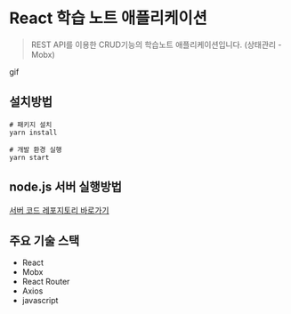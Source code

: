 # React 학습 노트 애플리케이션
> REST API를 이용한 CRUD기능의 학습노트 애플리케이션입니다. (상태관리 - Mobx)

gif

## 설치방법
```
# 패키지 설치
yarn install

# 개발 환경 실행
yarn start
```
## node.js 서버 실행방법
[서버 코드 레포지토리 바로가기][link]

[link]: https://github.com/elisabethyoon/React-NoteApp-server

## 주요 기술 스택
* React
* Mobx
* React Router
* Axios
* javascript
